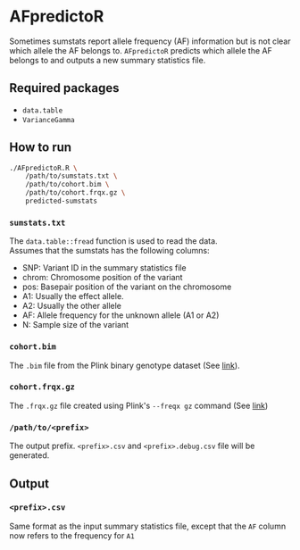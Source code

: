 # AFpredictoR
Sometimes sumstats report allele frequency (AF) information but is not clear which allele the AF belongs to. 
`AFpredictoR` predicts which allele the AF belongs to and outputs a new summary statistics file. 


## Required packages
- `data.table`
- `VarianceGamma`


## How to run
```bash
./AFpredictoR.R \
    /path/to/sumstats.txt \
    /path/to/cohort.bim \
    /path/to/cohort.frqx.gz \
    predicted-sumstats
```

### `sumstats.txt`
The `data.table::fread` function is used to read the data.  
Assumes that the sumstats has the following columns:
- SNP: Variant ID in the summary statistics file
- chrom: Chromosome position of the variant
- pos: Basepair position of the variant on the chromosome
- A1: Usually the effect allele. 
- A2: Usually the other allele
- AF: Allele frequency for the unknown allele (A1 or A2)
- N: Sample size of the variant

### `cohort.bim`
The `.bim` file from the Plink binary genotype dataset (See [link](https://www.cog-genomics.org/plink/1.9/input#bed)).

### `cohort.frqx.gz`
The `.frqx.gz` file created using Plink's `--freqx gz` command (See [link](https://www.cog-genomics.org/plink/1.9/basic_stats#freq))

### `/path/to/<prefix>`
The output prefix. `<prefix>.csv` and `<prefix>.debug.csv` file will be generated.

## Output
### `<prefix>.csv`
Same format as the input summary statistics file, except that the `AF` column now refers to the frequency for `A1`